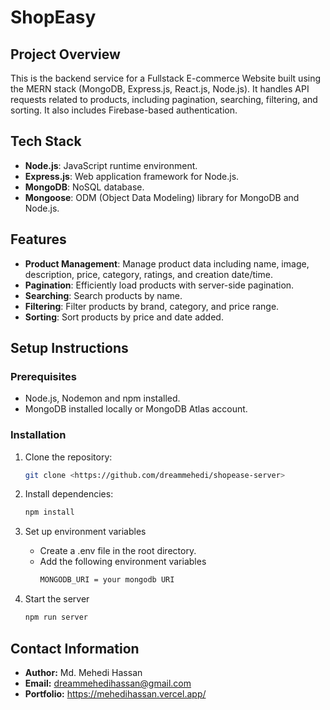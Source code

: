 # ShopEasy

## Project Overview

This is the backend service for a Fullstack E-commerce Website built using the MERN stack (MongoDB, Express.js, React.js, Node.js). It handles API requests related to products, including pagination, searching, filtering, and sorting. It also includes Firebase-based authentication.

## Tech Stack

- **Node.js**: JavaScript runtime environment.
- **Express.js**: Web application framework for Node.js.
- **MongoDB**: NoSQL database.
- **Mongoose**: ODM (Object Data Modeling) library for MongoDB and Node.js.

## Features

- **Product Management**: Manage product data including name, image, description, price, category, ratings, and creation date/time.
- **Pagination**: Efficiently load products with server-side pagination.
- **Searching**: Search products by name.
- **Filtering**: Filter products by brand, category, and price range.
- **Sorting**: Sort products by price and date added.

## Setup Instructions

### Prerequisites

- Node.js, Nodemon and npm installed.
- MongoDB installed locally or MongoDB Atlas account.

### Installation

1. Clone the repository:
   ```bash
   git clone <https://github.com/dreammehedi/shopease-server>
   ```
2. Install dependencies:
   ```bash
   npm install
   ```
3. Set up environment variables
   - Create a .env file in the root directory.
   - Add the following environment variables
     ```bash
     MONGODB_URI = your mongodb URI
     ```
4. Start the server

   ```bash
   npm run server
   ```

## Contact Information

- **Author:** Md. Mehedi Hassan
- **Email:** dreammehedihassan@gmail.com
- **Portfolio:** https://mehedihassan.vercel.app/

